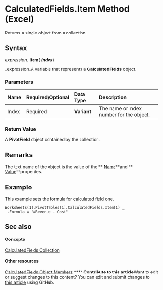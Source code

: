 
# CalculatedFields.Item Method (Excel)

Returns a single object from a collection.


## Syntax

 _expression_. **Item**( **_Index_**)

 _expression_A variable that represents a  **CalculatedFields** object.


### Parameters



|**Name**|**Required/Optional**|**Data Type**|**Description**|
|:-----|:-----|:-----|:-----|
|Index|Required| **Variant**|The name or index number for the object.|

### Return Value

A  **PivotField** object contained by the collection.


## Remarks

The text name of the object is the value of the  ** [Name](0b513a11-dce8-0e65-0dfa-5d6ee9af7684.md)**and  ** [Value](c10092ee-7328-b89e-ce8c-d821a08200a0.md)**properties.


## Example

This example sets the formula for calculated field one.


```
Worksheets(1).PivotTables(1).CalculatedFields.Item(1) _ 
 .Formula = "=Revenue - Cost"
```


## See also


#### Concepts


 [CalculatedFields Collection](6db4c889-f097-9a66-abc6-28f7f54f0478.md)
#### Other resources


 [CalculatedFields Object Members](be259ce8-1296-9e56-fa9f-d180a47cf520.md)
****   **Contribute to this article**Want to edit or suggest changes to this content? You can edit and submit changes to  [this article](https://github.com/jhershey00/VBA_Excel_Test/OpenXMLCon/articles/cae0c3a5-3403-f1b1-fe7f-c38ff6be6b07.md) using GitHub.

